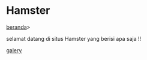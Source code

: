 # Hamster

[beranda]()>

selamat datang di situs Hamster yang berisi apa saja !!

[galery](galery.md)
